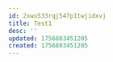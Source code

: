 ```yaml
---
id: 2xwu533rqj547p1twjidxvj
title: Test1
desc: ''
updated: 1756803451205
created: 1756803451205
---
```

